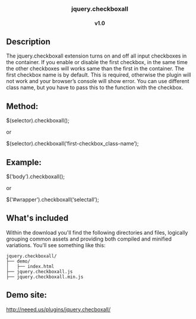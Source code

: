 <p align="center">
  <h3 align="center">jquery.checkboxall</h3>
  <h4 align="center">v1.0</h4>
</p> 

## Description

The jquery.checkboxall extension turns on and off all input checkboxes in the container. If you enable or disable the first checkbox, in the same time the other checkboxes will works same than the first in the container.
The first checkbox name is by default. This is required, otherwise the plugin will not work and your browser’s console will show error.
You can use different class name, but you have to pass this to the function with the checkbox.

## Method:
$(selector).checkboxall();

or

$(selector).checkboxall(‘first-checkbox_class-name’);

## Example:
$(‘body’).checkboxall();

or

$(‘#wrapper’).checkboxall(‘selectall’);

## What's included

Within the download you'll find the following directories and files, logically grouping common assets and providing both compiled and minified variations. You'll see something like this:

```
jquery.checkboxall/
├── demo/
│   ├── index.html
├── jquery.checkboxall.js
├── jquery.checkboxall.min.js
```

## Demo site:
http://neeed.us/plugins/jquery.checboxall/

